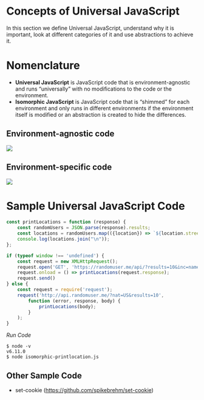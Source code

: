 # Concepts of Universal JavaScript
In this section we define Universal JavaScript, understand why it is important, look at different categories of it and use abstractions to achieve it.  

# Nomenclature
* __Universal JavaScript__ is JavaScript code that is environment-agnostic and runs “universally” with no modifications to the code or the environment.
* __Isomorphic JavaScript__ is JavaScript code that is “shimmed” for each environment and only runs in different environments if the environment itself is modified or an abstraction is created to hide the differences.

## Environment-agnostic code
<img src="https://github.com/maximenajim/Universal-JavaScript-with-React-Node-and-Redux/blob/master/images/01_printlocations.png"/>

## Environment-specific code
<img src="https://github.com/maximenajim/Universal-JavaScript-with-React-Node-and-Redux/blob/master/images/01_printlocations_env_specific.png"/>

# Sample Universal JavaScript Code
```javascript
const printLocations = function (response) {
    const randomUsers = JSON.parse(response).results;
    const locations = randomUsers.map(({location}) => `${location.street}, ${location.city}, ${location.state}`);
    console.log(locations.join("\n"));
};

if (typeof window !== 'undefined') {
    const request = new XMLHttpRequest();
    request.open('GET', 'https://randomuser.me/api/?results=10&inc=name,location&nat=us');
    request.onload = () => printLocations(request.response);
    request.send()
} else {
    const request = require('request');
    request('http://api.randomuser.me/?nat=US&results=10',
        function (error, response, body) {
            printLocations(body);
        }
    );
}
```
*Run Code*
```
$ node -v
v6.11.0
$ node isomorphic-printlocation.js
```

## Other Sample Code
* set-cookie (https://github.com/spikebrehm/set-cookie)
